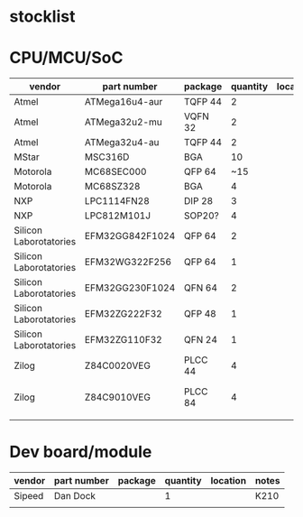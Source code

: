 # stocklist

# CPU/MCU/SoC

| vendor                 | part number     | package | quantity | location | notes       |
|------------------------|-----------------|---------|----------|----------|-------------|
| Atmel                  | ATMega16u4-aur  | TQFP 44 | 2        |          |             |
| Atmel                  | ATMega32u2-mu   | VQFN 32 | 2        |          |             |
| Atmel                  | ATMega32u4-au   | TQFP 44 | 2        |          |             |
| MStar                  | MSC316D         | BGA     | 10       |          |             |
| Motorola               | MC68SEC000      | QFP 64  | ~15      |          |             |
| Motorola               | MC68SZ328       | BGA     | 4        |          |             |
| NXP                    | LPC1114FN28     | DIP 28  | 3        |          |             |
| NXP                    | LPC812M101J     | SOP20?  | 4        |          |             |
| Silicon Laborotatories | EFM32GG842F1024 | QFP 64  | 2        |          |             |
| Silicon Laborotatories | EFM32WG322F256  | QFP 64  | 1        |          |             |
| Silicon Laborotatories | EFM32GG230F1024 | QFN 64  | 2        |          |             |
| Silicon Laborotatories | EFM32ZG222F32   | QFP 48  | 1        |          |             |
| Silicon Laborotatories | EFM32ZG110F32   | QFN 24  | 1        |          |             |
| Zilog                  | Z84C0020VEG     | PLCC 44 | 4        |          |             |
| Zilog                  | Z84C9010VEG     | PLCC 84 | 4        |          | Z80 IO chip |
|                        |                 |         |          |          |             |

# Dev board/module

| vendor                 | part number     | package | quantity | location | notes       |
|------------------------|-----------------|---------|----------|----------|-------------|
| Sipeed                 | Dan Dock        |         | 1        |          | K210        |
|                        |                 |         |          |          |             |
